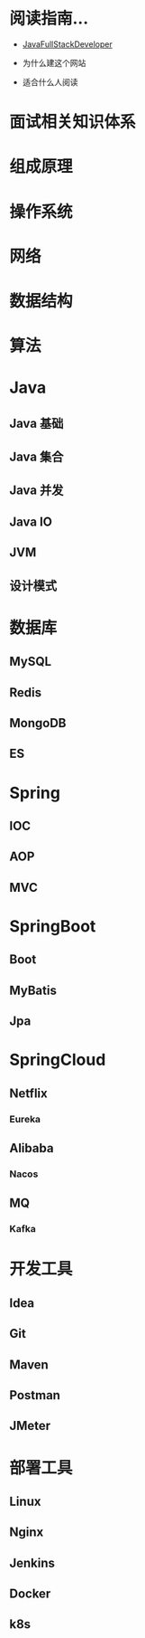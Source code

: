 # 阅读指南...

- [JavaFullStackDeveloper](https://wuyong777.github.io/)

- 为什么建这个网站

- 适合什么人阅读

# 面试相关知识体系

# 组成原理

# 操作系统

# 网络

# 数据结构

# 算法

# Java

## Java 基础

## Java 集合

## Java 并发

## Java IO

## JVM

## 设计模式

# 数据库

## MySQL

## Redis

## MongoDB

## ES

# Spring

## IOC

## AOP

## MVC

# SpringBoot

## Boot

## MyBatis

## Jpa

# SpringCloud

## Netflix

### Eureka

## Alibaba

### Nacos

## MQ

### Kafka

# 开发工具

## Idea

## Git

## Maven

## Postman

## JMeter

# 部署工具

## Linux

## Nginx

## Jenkins

## Docker

## k8s

